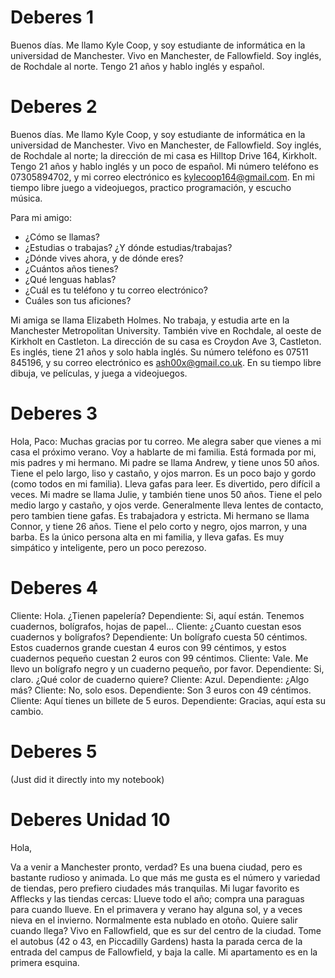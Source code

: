 # Deberes 1
Buenos días. Me llamo Kyle Coop, y soy estudiante de informática en la universidad de Manchester. Vivo en Manchester, de Fallowfield. Soy inglés, de Rochdale al norte. Tengo 21 años y hablo inglés y español.

# Deberes 2
Buenos días. Me llamo Kyle Coop, y soy estudiante de informática en la universidad de Manchester. Vivo en Manchester, de Fallowfield. Soy inglés, de Rochdale al norte; la dirección de mi casa es Hilltop Drive 164, Kirkholt. Tengo 21 años y hablo inglés y un poco de español. Mi número teléfono es 07305894702, y mi correo electrónico es kylecoop164@gmail.com. En mi tiempo libre juego a videojuegos, practico programación, y escucho música.

Para mi amigo:
- ¿Cómo se llamas?
- ¿Estudias o trabajas? ¿Y dónde estudias/trabajas? 
- ¿Dónde vives ahora, y de dónde eres? 
- ¿Cuántos años tienes?
- ¿Qué lenguas hablas?
- ¿Cuál es tu teléfono y tu correo electrónico?
- Cuáles son tus aficiones?

Mi amiga se llama Elizabeth Holmes. No trabaja, y estudia arte en la Manchester Metropolitan University. También vive en Rochdale, al oeste de Kirkholt en Castleton. La dirección de su casa es Croydon Ave 3, Castleton. Es inglés, tiene 21 años y solo habla inglés. Su número teléfono es 07511 845196, y su correo electrónico es ash00x@gmail.co.uk. En su tiempo libre dibuja, ve películas, y juega a videojuegos.

# Deberes 3
Hola, Paco:
Muchas gracias por tu correo. Me alegra saber que vienes a mi casa el próximo verano.
Voy a hablarte de mi familia. Está formada por mi, mis padres y mi hermano.
Mi padre se llama Andrew, y tiene unos 50 años. Tiene el pelo largo, liso y castaño, y ojos marron. Es un poco bajo y gordo (como todos en mi familia). Lleva gafas para leer. Es divertido, pero difícil a veces.
Mi madre se llama Julie, y también tiene unos 50 años. Tiene el pelo medio largo y castaño, y ojos verde. Generalmente lleva lentes de contacto, pero tambien tiene gafas. Es trabajadora y estricta.
Mi hermano se llama Connor, y tiene 26 años. Tiene el pelo corto y negro, ojos marron, y una barba. Es la único persona alta en mi familia, y lleva gafas. Es muy simpático y inteligente, pero un poco perezoso.

# Deberes 4
Cliente: Hola. ¿Tienen papelería?
Dependiente: Si, aquí están. Tenemos cuadernos, bolígrafos, hojas de papel...
Cliente: ¿Cuanto cuestan esos cuadernos y bolígrafos?
Dependiente: Un bolígrafo cuesta 50 céntimos. Estos cuadernos grande cuestan 4 euros con 99 céntimos, y estos cuadernos pequeño cuestan 2 euros con 99 céntimos.
Cliente: Vale. Me llevo un bolígrafo negro y un cuaderno pequeño, por favor.
Dependiente: Si, claro. ¿Qué color de cuaderno quiere?
Cliente: Azul.
Dependiente: ¿Algo más?
Cliente: No, solo esos.
Dependiente: Son 3 euros con 49 céntimos.
Cliente: Aquí tienes un billete de 5 euros.
Dependiente: Gracias, aquí esta su cambio.

# Deberes 5
(Just did it directly into my notebook)

# Deberes Unidad 10
Hola,

Va a venir a Manchester pronto, verdad? Es una buena ciudad, pero es bastante rudioso y animada. Lo que más me gusta es el número y variedad de tiendas, pero prefiero ciudades más tranquilas. Mi lugar favorito es Afflecks y las tiendas cercas:
Llueve todo el año; compra una paraguas para cuando llueve. En el primavera y verano hay alguna sol, y a veces nieva en el invierno. Normalmente esta nublado en otoño.
Quiere salir cuando llega? Vivo en Fallowfield, que es sur del centro de la ciudad. Tome el autobus (42 o 43, en Piccadilly Gardens) hasta la parada cerca de la entrada del campus de Fallowfield, y baja la calle. Mi apartamento es en la primera esquina. 